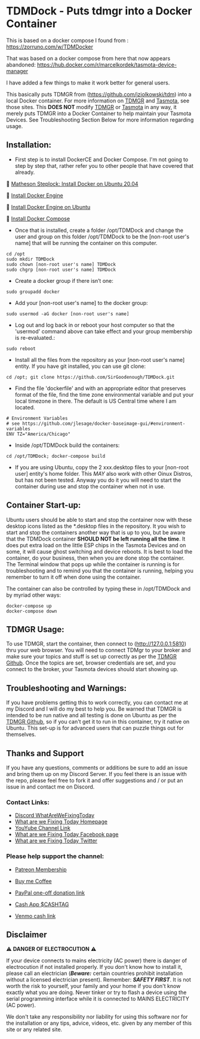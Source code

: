 #  TDMDock - Puts tdmgr into a Docker Container
This is based on a docker compose I found from :
https://zorruno.com/w/TDMDocker

That was based on a docker compose from here that now appears abandoned:
https://hub.docker.com/r/marcelkordek/tasmota-device-manager

I have added a few things to make it work better for general users.

This basically puts TDMGR from (https://github.com/jziolkowski/tdm) into a local Docker container.  For more information on [TDMGR](https://github.com/jziolkowski/tdm) and [Tasmota](https://github.com/arendst/Tasmota), see those sites.  This **DOES NOT** modify [TDMGR](https://github.com/jziolkowski/tdm) or [Tasmota](https://github.com/arendst/Tasmota) in any way, it merely puts TDMGR into a Docker Container to help maintain your Tasmota Devices.  See Troubleshooting Section Below for more information regarding usage.

## Installation:

* First step is to install DockerCE and Docker Compose.  I'm not going to step by step that, rather refer you to other people that have covered that already.

🐳 [Matheson Steplock: Install Docker on Ubuntu 20.04](https://mathesonsteplock.ca/install-docker-on-ubuntu-20-04/)

🐳 [Install Docker Engine](https://docs.docker.com/engine/install/)

🐳 [Install Docker Engine on Ubuntu](https://docs.docker.com/engine/install/ubuntu/)

🐳 [Install Docker Compose](https://docs.docker.com/compose/install/)

* Once that is installed, create a folder /opt/TDMDock and change the user and group on this folder /opt/TDMDock to be the [non-root user's name] that will be running the container on this computer.
```
cd /opt
sudo mkdir TDMDock
sudo chown [non-root user's name] TDMDock
sudo chgrp [non-root user's name] TDMDock
```
* Create a docker group if there isn’t one:  
```
sudo groupadd docker
```
* Add your [non-root user's name] to the docker group:  
```
sudo usermod -aG docker [non-root user's name]
```
* Log out and log back in or reboot your host computer so that the 'usermod' command above can take effect and your group membership is re-evaluated.:  
```
sudo reboot
```
* Install all the files from the repository as your [non-root user's name] entity.  If you have git installed, you can use git clone:  
```
cd /opt; git clone https://github.com/SirGoodenough/TDMDock.git
```
* Find the file 'dockerfile' and with an appropriate editor that preserves format of the file,  find the time zone environmental variable and put your local timezone in there.  The default is US Central time where I am located.
```
# Environment Variables
# see https://github.com/jlesage/docker-baseimage-gui/#environment-variables
ENV TZ="America/Chicago"
```
* Inside /opt/TDMDock build the containers:  
```
cd /opt/TDMDock; docker-compose build
```
* If you are using Ubuntu, copy the 2 xxx.desktop files to your [non-root user] entity's home folder.  This *MAY* also work with other Oinux Distros, but has not been tested.  Anyway you do it you will need to start the container during use and stop the container when not in use.

## Container Start-up:

Ubuntu users should be able to start and stop the container now with these desktop icons listed as the *.desktop files in the repository.  It you wish to start and stop the containers another way that is up to you, but be aware that the TDMDock container **SHOULD NOT be left running all the time**.  It does put extra load on the little ESP chips in the Tasmota Devices and on some, it will cause ghost switching and device reboots.  It is best to load the container, do your business, then when you are done stop the container.  The Terminal window that pops up while the container is running is for troubleshooting and to remind you that the container is running, helping you remember to turn it off when done using the container.  

The container can also be controlled by typing these in /opt/TDMDock and by myriad other ways:
```
docker-compose up
docker-compose down
```

## TDMGR Usage:

To use TDMGR, start the container, then connect to (http://127.0.0.1:5810) thru your web browser.  You will need to connect TDMgr to your broker and make sure your topics and stuff is set up correctly as per the [TDMGR Github](https://github.com/jziolkowski/tdm).  Once the topics are set, browser credentials are set, and you connect to the broker, your Tasmota devices should start showing up.

## Troubleshooting and Warnings:

If you have problems getting this to work correctly, you can contact me at my Discord and I will do my best to help you.  Be warned that TDMGR is intended to be run native and all testing is done on Ubuntu as per the [TDMGR Github](https://github.com/jziolkowski/tdm), so if you can't get it to run in this container, try it native on Ubuntu.  This set-up is for advanced users that can puzzle things out for themselves.  

## Thanks and Support

If you have any questions, comments or additions be sure to add an issue and bring them up on my Discord Server.  If you feel there is an issue with the repo, please feel free to fork it and offer suggestions and / or put an issue in and contact me on Discord.

### Contact Links:

* [Discord WhatAreWeFixingToday](https://discord.gg/Uhmhu3B)
* [What are we Fixing Today Homepage](https://www.WhatAreWeFixing.Today/)
* [YouYube Channel Link](https://bit.ly/WhatAreWeFixingTodaysYT)
* [What are we Fixing Today Facebook page](https://bit.ly/WhatAreWeFixingTodayFB)
* [What are we Fixing Today Twitter](https://bit.ly/WhatAreWeFixingTodayTW)

### Please help support the channel:

* [Patreon Membership](https://www.patreon.com/WhatAreWeFixingToday)

* [Buy me Coffee](https://www.buymeacoffee.com/SirGoodenough)
* [PayPal one-off donation link](https://www.paypal.me/SirGoodenough)
* [Cash App \$CASHTAG](https://cash.me/$SirGoodenough)
* [Venmo cash link](https://venmo.com/SirGoodenough)


## Disclaimer

:warning: **DANGER OF ELECTROCUTION** :warning:

If your device connects to mains electricity (AC power) there is danger of electrocution if not installed properly. If you don't know how to install it, please call an electrician (***Beware:*** certain countries prohibit installation without a licensed electrician present). Remember: _**SAFETY FIRST**_. It is not worth the risk to yourself, your family and your home if you don't know exactly what you are doing. Never tinker or try to flash a device using the serial programming interface while it is connected to MAINS ELECTRICITY (AC power).

We don't take any responsibility nor liability for using this software nor for the installation or any tips, advice, videos, etc. given by any member of this site or any related site.
